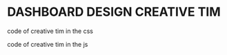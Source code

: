 # DASHBOARD DESIGN CREATIVE TIM

<p>code of creative tim in the css</p>
<p>code of creative tim in the js</p>

